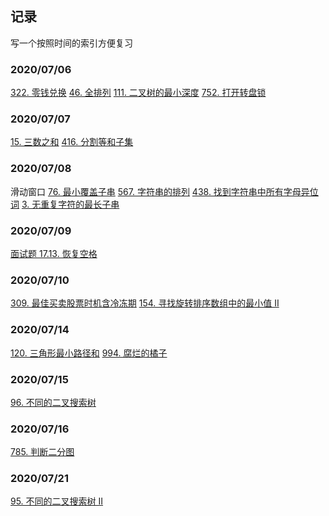 ## 记录

写一个按照时间的索引方便复习

### 2020/07/06

[322. 零钱兑换](https://leetcode-cn.com/problems/coin-change/)
[46. 全排列](https://leetcode-cn.com/problems/permutations/)
[111. 二叉树的最小深度](https://leetcode-cn.com/problems/minimum-depth-of-binary-tree/)
[752. 打开转盘锁](https://leetcode-cn.com/problems/open-the-lock/)

### 2020/07/07

[15. 三数之和](https://leetcode-cn.com/problems/3sum/)
[416. 分割等和子集](https://leetcode-cn.com/problems/partition-equal-subset-sum/)

### 2020/07/08

滑动窗口
[76. 最小覆盖子串](https://leetcode-cn.com/problems/minimum-window-substring/)
[567. 字符串的排列](https://leetcode-cn.com/problems/permutation-in-string/)
[438. 找到字符串中所有字母异位词](https://leetcode-cn.com/problems/find-all-anagrams-in-a-string/)
[3. 无重复字符的最长子串](https://leetcode-cn.com/problems/longest-substring-without-repeating-characters/)

### 2020/07/09
[面试题 17.13. 恢复空格](https://leetcode-cn.com/problems/re-space-lcci/)

### 2020/07/10
[309. 最佳买卖股票时机含冷冻期](https://leetcode-cn.com/problems/best-time-to-buy-and-sell-stock-with-cooldown/)
[154. 寻找旋转排序数组中的最小值 II](https://leetcode-cn.com/problems/find-minimum-in-rotated-sorted-array-ii/)

### 2020/07/14
[120. 三角形最小路径和](https://leetcode-cn.com/problems/triangle/)
[994. 腐烂的橘子](https://leetcode-cn.com/problems/rotting-oranges/)

### 2020/07/15
[96. 不同的二叉搜索树](https://leetcode-cn.com/problems/unique-binary-search-trees/)

### 2020/07/16
[785. 判断二分图](https://leetcode-cn.com/problems/is-graph-bipartite/)

### 2020/07/21
[95. 不同的二叉搜索树 II](https://leetcode-cn.com/problems/unique-binary-search-trees-ii/)